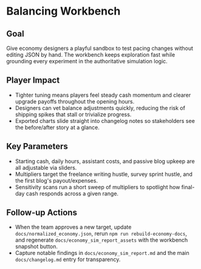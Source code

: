 # Balancing Workbench

## Goal
Give economy designers a playful sandbox to test pacing changes without editing JSON by hand. The workbench keeps exploration
fast while grounding every experiment in the authoritative simulation logic.

## Player Impact
- Tighter tuning means players feel steady cash momentum and clearer upgrade payoffs throughout the opening hours.
- Designers can vet balance adjustments quickly, reducing the risk of shipping spikes that stall or trivialize progress.
- Exported charts slide straight into changelog notes so stakeholders see the before/after story at a glance.

## Key Parameters
- Starting cash, daily hours, assistant costs, and passive blog upkeep are all adjustable via sliders.
- Multipliers target the freelance writing hustle, survey sprint hustle, and the first blog's payout/expenses.
- Sensitivity scans run a short sweep of multipliers to spotlight how final-day cash responds across a given range.

## Follow-up Actions
- When the team approves a new target, update `docs/normalized_economy.json`, rerun `npm run rebuild-economy-docs`, and
  regenerate `docs/economy_sim_report_assets` with the workbench snapshot button.
- Capture notable findings in `docs/economy_sim_report.md` and the main `docs/changelog.md` entry for transparency.
